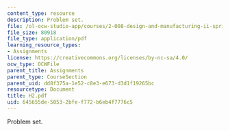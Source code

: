 ```yaml
---
content_type: resource
description: Problem set.
file: /ol-ocw-studio-app/courses/2-008-design-and-manufacturing-ii-spring-2003/645655de50532bfef772b6eb4f7776c5_H2.pdf
file_size: 80918
file_type: application/pdf
learning_resource_types:
- Assignments
license: https://creativecommons.org/licenses/by-nc-sa/4.0/
ocw_type: OCWFile
parent_title: Assignments
parent_type: CourseSection
parent_uid: dd8f375a-1e52-c8e3-e673-d3d1f19265bc
resourcetype: Document
title: H2.pdf
uid: 645655de-5053-2bfe-f772-b6eb4f7776c5
---
```

Problem set.